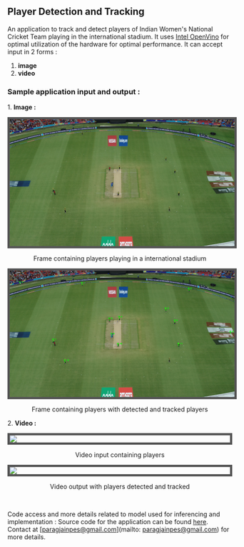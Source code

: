 ## Player Detection and Tracking


An application to track and detect players of Indian Women's National Cricket Team playing in the international stadium. It uses [Intel OpenVino](https://software.intel.com/content/www/us/en/develop/tools/openvino-toolkit.html) for optimal utilization of the hardware for optimal performance. It can accept input in 2 forms : 

<ol>
<li><b>image</b></li>
<li><b>video</b></li>
</ol>


### Sample application input and output : 

1\. **Image :**

<img style="padding:0;display:block;margin:0 auto;max-height: 100%;max-width: 100%;border: 5px solid #555;" src="sample_input_and_output/input&Output/image/sample_input.png"></img>
<p align="center">Frame containing players playing in a international stadium</p>




<img style="padding:0;display:block;margin:0 auto;max-height: 100%;max-width: 100%;border: 5px solid #555;" src="sample_input_and_output/input&Output/image/sample_output.png"></img>
<p align="center">Frame containing players with detected and tracked players</p>


2\. **Video :**

<img style="padding:0;display:block;margin:0 auto;max-height: 100%;max-width: 100%;border: 5px solid #555;" src="sample_input_and_output/input&Output/video/sample_input.gif"></img>
<p align="center">Video input containing players</p>


<img style="padding:0;display:block;margin:0 auto;max-height: 100%;max-width: 100%;border: 5px solid #555;" src="sample_input_and_output/input&Output/video/sample_output.gif"></img>
<p align="center">Video output with players detected and tracked</p><br>



Code access and more details related to model used for inferencing and implementation : Source code for the application can be found <a href="">here</a>. Contact at [paragjainpes@gmail.com](mailto: paragjainpes@gmail.com) for more details.

